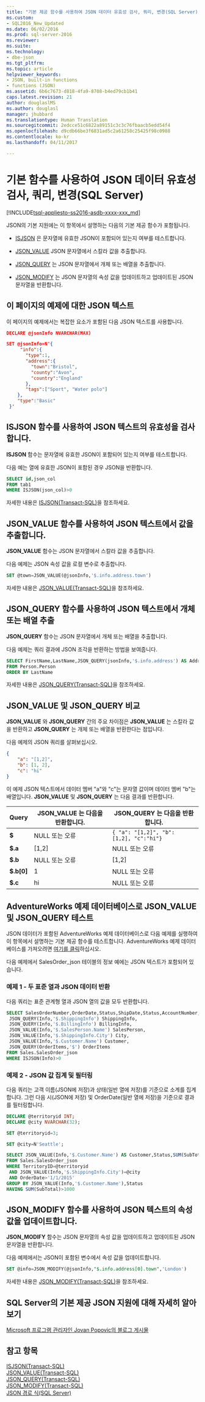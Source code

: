 ```yaml
---
title: "기본 제공 함수를 사용하여 JSON 데이터 유효성 검사, 쿼리, 변경(SQL Server) | Microsoft 문서"
ms.custom:
- SQL2016_New_Updated
ms.date: 06/02/2016
ms.prod: sql-server-2016
ms.reviewer: 
ms.suite: 
ms.technology:
- dbe-json
ms.tgt_pltfrm: 
ms.topic: article
helpviewer_keywords:
- JSON, built-in functions
- functions (JSON)
ms.assetid: 6b6c7673-d818-4fa9-8708-b4ed79cb1b41
caps.latest.revision: 21
author: douglaslMS
ms.author: douglasl
manager: jhubbard
ms.translationtype: Human Translation
ms.sourcegitcommit: 2edcce51c6822a89151c3c3c76fbaacb5edd54f4
ms.openlocfilehash: d9cdb66be3f6831ad5c2a61258c25425f98c0988
ms.contentlocale: ko-kr
ms.lasthandoff: 04/11/2017

---
```

# <a name="validate-query-and-change-json-data-with-built-in-functions-sql-server"></a>기본 함수를 사용하여 JSON 데이터 유효성 검사, 쿼리, 변경(SQL Server)
[!INCLUDE[tsql-appliesto-ss2016-asdb-xxxx-xxx_md](../../includes/tsql-appliesto-ss2016-asdb-xxxx-xxx-md.md)]

  JSON의 기본 지원에는 이 항목에서 설명하는 다음의 기본 제공 함수가 포함됩니다.  
  
-   [ISJSON](#ISJSON) 은 문자열에 유효한 JSON이 포함되어 있는지 여부를 테스트합니다.  
  
-   [JSON_VALUE](#VALUE) JSON 문자열에서 스칼라 값을 추출합니다.  
  
-   [JSON_QUERY](#QUERY) 는 JSON 문자열에서 개체 또는 배열을 추출합니다.  
  
-   [JSON_MODIFY](#MODIFY) 는 JSON 문자열의 속성 값을 업데이트하고 업데이트된 JSON 문자열을 반환합니다.  
 
## <a name="json-text-for-the-examples-on-this-page"></a>이 페이지의 예제에 대한 JSON 텍스트
이 페이지의 예제에서는 복잡한 요소가 포함된 다음 JSON 텍스트를 사용합니다.

```json  
DECLARE @jsonInfo NVARCHAR(MAX)

SET @jsonInfo=N'{  
     "info":{    
       "type":1,  
       "address":{    
         "town":"Bristol",  
         "county":"Avon",  
         "country":"England"  
       },  
       "tags":["Sport", "Water polo"]  
    },  
    "type":"Basic"  
 }' 
``` 

##  <a name="ISJSON"></a> ISJSON 함수를 사용하여 JSON 텍스트의 유효성을 검사합니다.  
 **ISJSON** 함수는 문자열에 유효한 JSON이 포함되어 있는지 여부를 테스트합니다.  
  
 다음 예는 열에 유효한 JSON이 포함된 경우 JSON을 반환합니다.  
  
```sql  
SELECT id,json_col
FROM tab1
WHERE ISJSON(json_col)>0 
```  
  
 자세한 내용은 [ISJSON&#40;Transact-SQL&#41;](../../t-sql/functions/isjson-transact-sql.md)을 참조하세요.  
  
##  <a name="VALUE"></a> JSON_VALUE 함수를 사용하여 JSON 텍스트에서 값을 추출합니다.  
 **JSON_VALUE** 함수는 JSON 문자열에서 스칼라 값을 추출합니다.  
  
 다음 예제는 JSON 속성 값을 로컬 변수로 추출합니다.  
  
```sql  
SET @town=JSON_VALUE(@jsonInfo,'$.info.address.town')  
```  
  
 자세한 내용은 [JSON_VALUE&#40;Transact-SQL&#41;](../../t-sql/functions/json-value-transact-sql.md)을 참조하세요.  
  
##  <a name="QUERY"></a> JSON_QUERY 함수를 사용하여 JSON 텍스트에서 개체 또는 배열 추출  
 **JSON_QUERY** 함수는 JSON 문자열에서 개체 또는 배열을 추출합니다.  
 
 다음 예제는 쿼리 결과에 JSON 조각을 반환하는 방법을 보여줍니다.  
  
```sql  
SELECT FirstName,LastName,JSON_QUERY(jsonInfo,'$.info.address') AS Address
FROM Person.Person
ORDER BY LastName
```  
  
 자세한 내용은 [JSON_QUERY&#40;Transact-SQL&#41;](../../t-sql/functions/json-query-transact-sql.md)을 참조하세요.  
  
##  <a name="JSONCompare"></a> JSON_VALUE 및 JSON_QUERY 비교  
 **JSON_VALUE** 와 **JSON_QUERY** 간의 주요 차이점은 **JSON_VALUE** 는 스칼라 값을 반환하고 **JSON_QUERY** 는 개체 또는 배열을 반환한다는 점입니다.  
  
 다음 예제의 JSON 쿼리를 살펴보십시오.  
  
```json  
{
    "a": "[1,2]",
    "b": [1, 2],
    "c": "hi"
}  
```  
  
 이 예제 JSON 텍스트에서 데이터 멤버 "a"와 "c"는 문자열 값이며 데이터 멤버 "b"는 배열입니다. **JSON_VALUE** 및 **JSON_QUERY** 는 다음 결과를 반환합니다.  
  
|Query|**JSON_VALUE** 는 다음을 반환합니다.|**JSON_QUERY** 는 다음을 반환합니다.|  
|-----------|-----------------------------|-----------------------------|  
|**$**|NULL 또는 오류|`{ "a": "[1,2]", "b": [1,2], "c":"hi"}`|  
|**$.a**|[1,2]|NULL 또는 오류|  
|**$.b**|NULL 또는 오류|[1,2]|  
|**$.b[0]**|1|NULL 또는 오류|  
|**$.c**|hi|NULL 또는 오류|  
  
## <a name="test-jsonvalue-and-jsonquery-with-the-adventureworks-sample-database"></a>AdventureWorks 예제 데이터베이스로 JSON_VALUE 및 JSON_QUERY 테스트  
 JSON 데이터가 포함된 AdventureWorks 예제 데이터베이스로 다음 예제를 실행하여 이 항목에서 설명하는 기본 제공 함수를 테스트합니다. AdventureWorks 예제 데이터베이스를 가져오려면 [여기를 클릭](http://www.microsoft.com/en-us/download/details.aspx?id=49502)하십시오.  
  
 다음 예제에서 SalesOrder_json 테이블의 정보 예에는 JSON 텍스트가 포함되어 있습니다.  
  
### <a name="example-1---return-both-standard-columns-and-json-data"></a>예제 1 - 두 표준 열과 JSON 데이터 반환  
 다음 쿼리는 표준 관계형 열과 JSON 열의 값을 모두 반환합니다.  
  
```sql  
SELECT SalesOrderNumber,OrderDate,Status,ShipDate,Status,AccountNumber,TotalDue,
 JSON_QUERY(Info,'$.ShippingInfo') ShippingInfo,
 JSON_QUERY(Info,'$.BillingInfo') BillingInfo,
 JSON_VALUE(Info,'$.SalesPerson.Name') SalesPerson,
 JSON_VALUE(Info,'$.ShippingInfo.City') City,
 JSON_VALUE(Info,'$.Customer.Name') Customer,
 JSON_QUERY(OrderItems,'$') OrderItems
FROM Sales.SalesOrder_json
WHERE ISJSON(Info)>0
```  
  
### <a name="example-2--aggregate-and-filter-json-values"></a>예제 2 - JSON 값 집계 및 필터링  
 다음 쿼리는 고객 이름(JSON에 저장)과 상태(일반 열에 저장)를 기준으로 소계를 집계합니다. 그런 다음 시(JSON에 저장) 및 OrderDate(일반 열에 저장)을 기준으로 결과를 필터링합니다.  
  
```sql  
DECLARE @territoryid INT;
DECLARE @city NVARCHAR(32);

SET @territoryid=3;

SET @city=N'Seattle';

SELECT JSON_VALUE(Info,'$.Customer.Name') AS Customer,Status,SUM(SubTotal) AS Total
FROM Sales.SalesOrder_json
WHERE TerritoryID=@territoryid
 AND JSON_VALUE(Info,'$.ShippingInfo.City')=@city
 AND OrderDate>'1/1/2015'
GROUP BY JSON_VALUE(Info,'$.Customer.Name'),Status
HAVING SUM(SubTotal)>1000
```  
  
##  <a name="MODIFY"></a> JSON_MODIFY 함수를 사용하여 JSON 텍스트의 속성 값을 업데이트합니다.  
 **JSON_MODIFY**  함수는 JSON 문자열의 속성 값을 업데이트하고 업데이트된 JSON 문자열을 반환합니다.  
  
 다음 예제에서는 JSON이 포함된 변수에서 속성 값을 업데이트합니다.  
  
```sql  
SET @info=JSON_MODIFY(@jsonInfo,"$.info.address[0].town",'London')    
```  
  
 자세한 내용은 [JSON_MODIFY&#40;Transact-SQL&#41;](../../t-sql/functions/json-modify-transact-sql.md)을 참조하세요.  
  
## <a name="learn-more-about-built-in-json-support-in-sql-server"></a>SQL Server의 기본 제공 JSON 지원에 대해 자세히 알아보기  
 [Microsoft 프로그램 관리자인 Jovan Popovic의 블로그 게시물](http://blogs.msdn.com/b/sqlserverstorageengine/archive/tags/json/)  
  
## <a name="see-also"></a>참고 항목  
 [ISJSON&#40;Transact-SQL&#41;](../../t-sql/functions/isjson-transact-sql.md)   
 [JSON_VALUE&#40;Transact-SQL&#41;](../../t-sql/functions/json-value-transact-sql.md)   
 [JSON_QUERY&#40;Transact-SQL&#41;](../../t-sql/functions/json-query-transact-sql.md)   
 [JSON_MODIFY&#40;Transact-SQL&#41;](../../t-sql/functions/json-modify-transact-sql.md)   
 [JSON 경로 식&#40;SQL Server&#41;](../../relational-databases/json/json-path-expressions-sql-server.md)  
  
  

